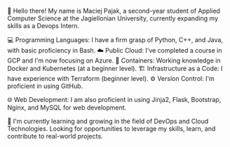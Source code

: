 👋 Hello there! My name is Maciej Pajak, a second-year student of Applied Computer Science at the Jagiellonian University, currently expanding my skills as a Devops Intern.

💻 Programming Languages: I have a firm grasp of Python, C++, and Java, with basic proficiency in Bash.
☁️ Public Cloud: I've completed a course in GCP and I'm now focusing on Azure.
🔐 Containers: Working knowledge in Docker and Kubernetes (at a beginner level).
🏗️ Infrastructure as a Code: I have experience with Terraform (beginner level).
⚙️ Version Control: I'm proficient in using GitHub.

🌐 Web Development: I am also proficient in using Jinja2, Flask, Bootstrap, Nginx, and MySQL for web development.

🌱 I'm currently learning and growing in the field of DevOps and Cloud Technologies. Looking for opportunities to leverage my skills, learn, and contribute to real-world projects.
